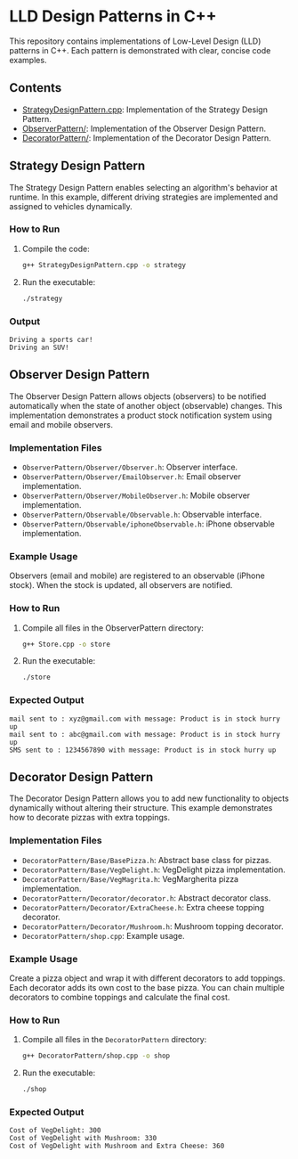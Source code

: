 # LLD Design Patterns in C++

This repository contains implementations of Low-Level Design (LLD) patterns in C++. Each pattern is demonstrated with clear, concise code examples.

## Contents

- [StrategyDesignPattern.cpp](StrategyDesignPattern.cpp): Implementation of the Strategy Design Pattern.
- [ObserverPattern/](ObserverPattern/): Implementation of the Observer Design Pattern.
- [DecoratorPattern/](DecoratorPattern/): Implementation of the Decorator Design Pattern.

## Strategy Design Pattern

The Strategy Design Pattern enables selecting an algorithm's behavior at runtime. In this example, different driving strategies are implemented and assigned to vehicles dynamically.

### How to Run

1. Compile the code:
    ```sh
    g++ StrategyDesignPattern.cpp -o strategy
    ```
2. Run the executable:
    ```sh
    ./strategy
    ```

### Output
```
Driving a sports car!
Driving an SUV!
```

## Observer Design Pattern

The Observer Design Pattern allows objects (observers) to be notified automatically when the state of another object (observable) changes. This implementation demonstrates a product stock notification system using email and mobile observers.

### Implementation Files

- `ObserverPattern/Observer/Observer.h`: Observer interface.
- `ObserverPattern/Observer/EmailObserver.h`: Email observer implementation.
- `ObserverPattern/Observer/MobileObserver.h`: Mobile observer implementation.
- `ObserverPattern/Observable/Observable.h`: Observable interface.
- `ObserverPattern/Observable/iphoneObservable.h`: iPhone observable implementation.

### Example Usage

Observers (email and mobile) are registered to an observable (iPhone stock). When the stock is updated, all observers are notified.

### How to Run

1. Compile all files in the ObserverPattern directory:
    ```sh
    g++ Store.cpp -o store
    ```

2. Run the executable:
    ```sh
    ./store
    ```

### Expected Output

```
mail sent to : xyz@gmail.com with message: Product is in stock hurry up
mail sent to : abc@gmail.com with message: Product is in stock hurry up
SMS sent to : 1234567890 with message: Product is in stock hurry up
```

## Decorator Design Pattern

The Decorator Design Pattern allows you to add new functionality to objects dynamically without altering their structure. This example demonstrates how to decorate pizzas with extra toppings.

### Implementation Files

- `DecoratorPattern/Base/BasePizza.h`: Abstract base class for pizzas.
- `DecoratorPattern/Base/VegDelight.h`: VegDelight pizza implementation.
- `DecoratorPattern/Base/VegMagrita.h`: VegMargherita pizza implementation.
- `DecoratorPattern/Decorator/decorator.h`: Abstract decorator class.
- `DecoratorPattern/Decorator/ExtraCheese.h`: Extra cheese topping decorator.
- `DecoratorPattern/Decorator/Mushroom.h`: Mushroom topping decorator.
- `DecoratorPattern/shop.cpp`: Example usage.

### Example Usage


Create a pizza object and wrap it with different decorators to add toppings. Each decorator adds its own cost to the base pizza. You can chain multiple decorators to combine toppings and calculate the final cost.


### How to Run

1. Compile all files in the `DecoratorPattern` directory:
    ```sh
    g++ DecoratorPattern/shop.cpp -o shop
    ```

2. Run the executable:
    ```sh
    ./shop
    ```

### Expected Output

```
Cost of VegDelight: 300
Cost of VegDelight with Mushroom: 330
Cost of VegDelight with Mushroom and Extra Cheese: 360
```